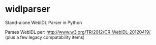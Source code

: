 widlparser
==========

Stand-alone WebIDL Parser in Python

Parses WebIDL per: http://www.w3.org/TR/2012/CR-WebIDL-20120419/ (plus a few legacy compatability items)

